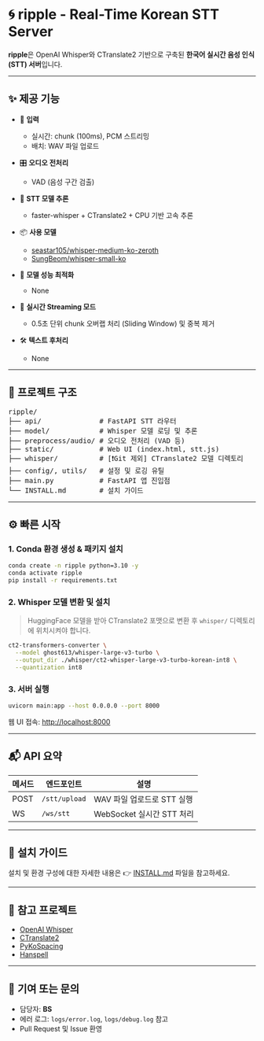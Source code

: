 # 🌀 ripple - Real-Time Korean STT Server

**ripple**은 OpenAI Whisper와 CTranslate2 기반으로 구축된 **한국어 실시간 음성 인식 (STT) 서버**입니다.  

---

## ✨ 제공 기능

- 🎤 **입력**
  - 실시간: chunk (100ms), PCM 스트리밍
  - 배치: WAV 파일 업로드

- 🎛 **오디오 전처리**
  - VAD (음성 구간 검출)

- 🧠 **STT 모델 추론**
  - faster-whisper + CTranslate2 + CPU 기반 고속 추론

- 📦 **사용 모델**
  - [seastar105/whisper-medium-ko-zeroth](https://huggingface.co/seastar105/whisper-medium-ko-zeroth)
  - [SungBeom/whisper-small-ko](https://huggingface.co/SungBeom/whisper-small-ko)

- 🚀 **모델 성능 최적화**
  - None

- 🔄 **실시간 Streaming 모드**
  - 0.5초 단위 chunk 오버랩 처리 (Sliding Window) 및 중복 제거

- 🛠 **텍스트 후처리**
  - None

---

## 🧩 프로젝트 구조

<pre>
ripple/
├── api/              # FastAPI STT 라우터
├── model/            # Whisper 모델 로딩 및 추론
├── preprocess/audio/ # 오디오 전처리 (VAD 등)
├── static/           # Web UI (index.html, stt.js)
├── whisper/          # [❗Git 제외] CTranslate2 모델 디렉토리
├── config/, utils/   # 설정 및 로깅 유틸
├── main.py           # FastAPI 앱 진입점
└── INSTALL.md        # 설치 가이드
</pre>

---

## ⚙️ 빠른 시작

### 1. Conda 환경 생성 & 패키지 설치

```bash
conda create -n ripple python=3.10 -y
conda activate ripple
pip install -r requirements.txt
```

### 2. Whisper 모델 변환 및 설치

> HuggingFace 모델을 받아 CTranslate2 포맷으로 변환 후 `whisper/` 디렉토리에 위치시켜야 합니다.

```bash
ct2-transformers-converter \
  --model ghost613/whisper-large-v3-turbo \
  --output_dir ./whisper/ct2-whisper-large-v3-turbo-korean-int8 \
  --quantization int8
```

### 3. 서버 실행

```bash
uvicorn main:app --host 0.0.0.0 --port 8000
```

웹 UI 접속: [http://localhost:8000](http://localhost:8000)

---

## 📬 API 요약

| 메서드 | 엔드포인트     | 설명                      |
|--------|----------------|---------------------------|
| POST   | `/stt/upload`  | WAV 파일 업로드로 STT 실행 |
| WS     | `/ws/stt`      | WebSocket 실시간 STT 처리  |

---

## 📄 설치 가이드

설치 및 환경 구성에 대한 자세한 내용은 👉 [INSTALL.md](./INSTALL.md) 파일을 참고하세요.

---

## 📎 참고 프로젝트

- [OpenAI Whisper](https://github.com/openai/whisper)
- [CTranslate2](https://github.com/OpenNMT/CTranslate2)
- [PyKoSpacing](https://github.com/haven-jeon/PyKoSpacing)
- [Hanspell](https://github.com/ssut/py-hanspell)

---

## 🤝 기여 또는 문의

- 담당자: **BS**
- 에러 로그: `logs/error.log`, `logs/debug.log` 참고
- Pull Request 및 Issue 환영
